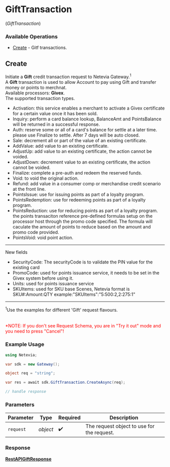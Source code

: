 # GiftTransaction
(*GiftTransaction*)

### Available Operations

* [Create](#create) - Gitf transactions.

## Create

Initiate a <b>Gift</b> credit transaction request to Netevia Gateway.<sup>1</sup><br>
A <b>Gift</b> transaction is used to allow Account to pay using Gift and transfer money or points to merchnat.<br>
Available processors: <b>Givex</b>.<br>
The supported transaction types.<br>
<ul>
<li>Activation: this service enables a merchant to activate a Givex certificate for a certain value once it has been sold. </li>
<li>Inquiry: perform a card balance lookup, BalanceAmt and PointsBalance will be returned in a successful response.</li>
<li>Auth: reserve some or all of a card's balance for settle at a later time. please use Finalize to settle. After 7 days will be auto closed. </li>
<li>Sale: decrement all or part of the value of an existing certificate.</li>
<li>AddValue: add value to an existing certificate.</li>
<li>AdjustUp: add value to an existing certificate, the action cannot be voided. </li>
<li>AdjustDown: decrement value to an existing certificate, the action cannot be voided.</li>
<li>Finalize: complete a pre-auth and redeem the reserved funds.</li>
<li>Void: to void the original action.</li>
<li>Refund:  add value in a consumer comp or merchandise credit scenario at the front line. </li>
<li>PointsIssue: use for issuing points as part of a loyalty program.</li>
<li>PointsRedemption: use for redeeming points as part of a loyalty program.</li>
<li>PointsReduction: use for reducing points as part of a loyalty program. the points transaciton reference pre-defined formulas setup on the processor host through the promo code specified. The formula will caculate the amount of points to reduce based on the amount and promo code provided.</li>
<li>PointsVoid: void point action.</li>
</ul>
<hr>
New fields
<ul>
<li>SecurityCode: The securityCode is to validate the PIN value for the existing card</li>
<li>PromoCode: used for points issuance service, it needs to be set in the Givex system before using it.</li>
<li>Units: used for points issuance service</li>
<li>SKUItems: used for SKU base Scenes, Netevia format is SKU#:Amount:QTY example:"SKUItems":"5:500:2,2:275:1"</li>
</ul>
<hr>
<sup>1</sup>Use the examples for different 'Gift' request flavours.
<div>
<br><br><span style="color:red">*NOTE: If you don't see Request Schema, you are in "Try it out" mode and you need to press "Cancel"!</span>


### Example Usage

```csharp
using Netevia;

var sdk = new Gateway();

object req = "string";

var res = await sdk.GiftTransaction.CreateAsync(req);

// handle response
```

### Parameters

| Parameter                                  | Type                                       | Required                                   | Description                                |
| ------------------------------------------ | ------------------------------------------ | ------------------------------------------ | ------------------------------------------ |
| `request`                                  | *object*                                   | :heavy_check_mark:                         | The request object to use for the request. |


### Response

**[RestAPIGiftResponse](../../Models/Operations/RestAPIGiftResponse.md)**

